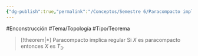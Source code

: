 ```yaml
---
{"dg-publish":true,"permalink":"/Conceptos/Semestre 6/Paracompacto implica regular/"}
---
```


#Enconstrucción
#Tema/Topología  #Tipo/Teorema 
 
> [!theorem|*] Paracompacto implica regular
> Si ${}X{}$ es paracompacto entonces ${}X{}$ es ${}T_{3}{}$.